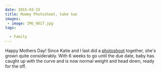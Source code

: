 ```yaml
---
date: 2015-03-15
title: Mummy Photoshoot, take two
images: 
 - image: IMG_9817.jpg
tags:

  - Family
---
```

Happy Mothers Day! Since Katie and I last did a [photoshoot](/notes/2015/jan-4th-mummy-photoshoot) together, she's grown quite considerably. With 6 weeks to go until the due date, baby has caught up with the curve and is now  normal weight and head down, ready for the off.